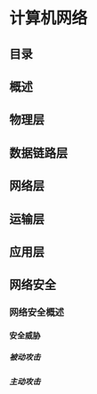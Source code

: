 # 计算机网络
## 目录
## 概述
## 物理层
## 数据链路层
## 网络层
## 运输层
## 应用层
## 网络安全
### 网络安全概述
#### 安全威胁
##### 被动攻击
##### 主动攻击
